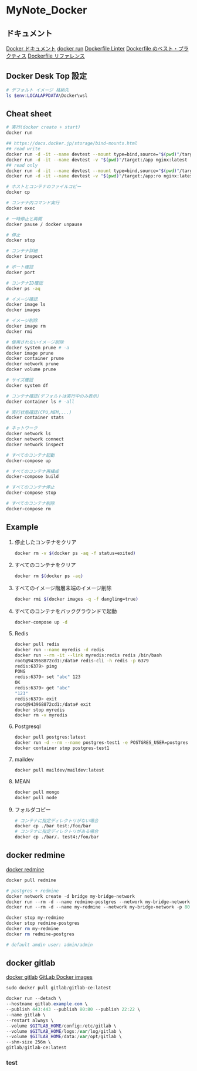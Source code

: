 # MyNote_Docker #

## ドキュメント ##

[Docker ドキュメント](http://docs.docker.jp/index.html)
[docker run](http://docs.docker.jp/engine/reference/commandline/run.html)
[Dockerfile Linter](https://hadolint.github.io/hadolint/)
[Dockerfile のベスト・プラクティス](http://docs.docker.jp/develop/develop-images/dockerfile_best-practices.html)
[Dockerfile リファレンス](http://docs.docker.jp/engine/reference/builder.html)

## Docker Desk Top 設定 ##

~~~powershell
# デフォルト イメージ 格納先
ls $env:LOCALAPPDATA\Docker\wsl
~~~

## Cheat sheet ##

~~~bash
# 実行(docker create + start)
docker run

## https://docs.docker.jp/storage/bind-mounts.html
## read write
docker run -d -it --name devtest --mount type=bind,source="$(pwd)"/target,target=/app nginx:latest
docker run -d -it --name devtest -v "$(pwd)"/target:/app nginx:latest
## read only
docker run -d -it --name devtest --mount type=bind,source="$(pwd)"/target,target=/app,readonly nginx:latest
docker run -d -it --name devtest -v "$(pwd)"/target:/app:ro nginx:latest

# ホストとコンテナのファイルコピー
docker cp

# コンテナ内コマンド実行
docker exec

# 一時停止と再開
docker pause / docker unpause

# 停止
docker stop

# コンテナ詳細
docker inspect

# ポート確認
docker port

# コンテナID確認
docker ps -aq

# イメージ確認
docker image ls
docker images

# イメージ削除
docker image rm
docker rmi

# 使用されないイメージ削除
docker system prune # -a
docker image prune
docker container prune
docker network prune
docker volume prune

# サイズ確認
docker system df

# コンテナ確認(デフォルトは実行中のみ表示)
docker container ls # -all

# 実行状態確認(CPU,MEM,...)
docker container stats

# ネットワーク
docker network ls
docker network connect
docker network inspect
~~~

~~~bash
# すべてのコンテナ起動
docker-compose up

# すべてのコンテナ再構成
docker-compose build

# すべてのコンテナ停止
docker-compose stop

# すべてのコンテナ削除
docker-compose rm
~~~

## Example ##

1. 停止したコンテナをクリア

   ~~~bash
   docker rm -v $(docker ps -aq -f status=exited)
   ~~~

1. すべてのコンテナをクリア

   ~~~bash
   docker rm $(docker ps -aq)
   ~~~

1. すべてのイメージ階層末端のイメージ削除

   ~~~bash
   docker rmi $(docker images -q -f dangling=true)
   ~~~

1. すべてのコンテナをバックグラウンドで起動

   ~~~bash
   docker-compose up -d
   ~~~

1. Redis

   ~~~bash
   docker pull redis
   docker run --name myredis -d redis
   docker run --rm -it --link myredis:redis redis /bin/bash
   root@943968872cd1:/data# redis-cli -h redis -p 6379
   redis:6379> ping
   PONG
   redis:6379> set "abc" 123
   OK
   redis:6379> get "abc"
   "123"
   redis:6379> exit
   root@943968872cd1:/data# exit
   docker stop myredis
   docker rm -v myredis
   ~~~

1. Postgresql

   ~~~bash
   docker pull postgres:latest
   docker run -d --rm --name postgres-test1 -e POSTGRES_USER=postgres -e POSTGRES_PASSWORD=test1 -p 5432:5432 postgres
   docker container stop postgres-test1
   ~~~

1. maildev

   ~~~bash
   docker pull maildev/maildev:latest

   ~~~

1. MEAN

   ~~~bash
   docker pull mongo
   docker pull node
   ~~~

1. フォルダコピー

   ~~~bash
   # コンテナに指定ディレクトリがない場合
   docker cp ./bar test:/foo/bar
   # コンテナに指定ディレクトリがある場合
   docker cp ./bar/. test4:/foo/bar
   ~~~

## docker redmine ##

[docker redmine](https://hub.docker.com/_/redmine)

~~~powershell
docker pull redmine

# postgres + redmine
docker network create -d bridge my-bridge-network
docker run --rm -d --name redmine-postgres --network my-bridge-network  -e POSTGRES_PASSWORD=secret -e POSTGRES_USER=redmine postgres
docker run --rm -d --name my-redmine --network my-bridge-network -p 80:3000 -e REDMINE_DB_POSTGRES=redmine-postgres -e REDMINE_DB_USERNAME=redmine -e REDMINE_DB_PASSWORD=secret redmine

docker stop my-redmine 
docker stop redmine-postgres
docker rm my-redmine
docker rm redmine-postgres

# default amdin user: admin/admin
~~~

## docker gitlab ##

[docker gitlab](gitlab/gitlab-ce)
[GitLab Docker images](https://docs.gitlab.com/ee/install/docker.html)

~~~powershell
sudo docker pull gitlab/gitlab-ce:latest

docker run --detach \
--hostname gitlab.example.com \
--publish 443:443 --publish 80:80 --publish 22:22 \
--name gitlab \
--restart always \
--volume $GITLAB_HOME/config:/etc/gitlab \
--volume $GITLAB_HOME/logs:/var/log/gitlab \
--volume $GITLAB_HOME/data:/var/opt/gitlab \
--shm-size 256m \
gitlab/gitlab-ce:latest

~~~

### test ###
